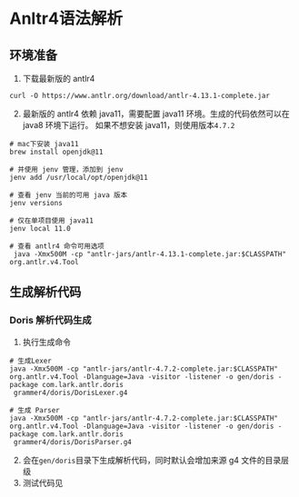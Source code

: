 # Anltr4语法解析

## 环境准备
1. 下载最新版的 antlr4
```shell
curl -O https://www.antlr.org/download/antlr-4.13.1-complete.jar
```
2. 最新版的 antlr4 依赖 java11，需要配置 java11 环境。生成的代码依然可以在 java8 环境下运行。 
如果不想安装 java11，则使用版本`4.7.2`
```shell
# mac下安装 java11
brew install openjdk@11

# 并使用 jenv 管理，添加到 jenv
jenv add /usr/local/opt/openjdk@11

# 查看 jenv 当前的可用 java 版本
jenv versions

# 仅在单项目使用 java11
jenv local 11.0

# 查看 antlr4 命令可用选项
 java -Xmx500M -cp "antlr-jars/antlr-4.13.1-complete.jar:$CLASSPATH" org.antlr.v4.Tool
```

## 生成解析代码

### Doris 解析代码生成
1. 执行生成命令
```shell
# 生成Lexer
java -Xmx500M -cp "antlr-jars/antlr-4.7.2-complete.jar:$CLASSPATH" org.antlr.v4.Tool -Dlanguage=Java -visitor -listener -o gen/doris -package com.lark.antlr.doris 
 grammer4/doris/DorisLexer.g4

# 生成 Parser
java -Xmx500M -cp "antlr-jars/antlr-4.7.2-complete.jar:$CLASSPATH" org.antlr.v4.Tool -Dlanguage=Java -visitor -listener -o gen/doris -package com.lark.antlr.doris 
 grammer4/doris/DorisParser.g4
```

2. 会在`gen/doris`目录下生成解析代码，同时默认会增加来源 g4 文件的目录层级
3. 测试代码见
